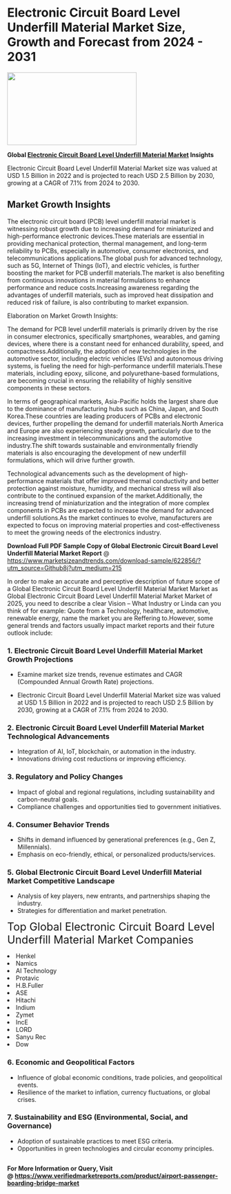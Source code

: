 <H1>Electronic Circuit Board Level Underfill Material Market Size, Growth and Forecast from 2024 - 2031</H1><img class="aligncenter size-medium wp-image-584254" src="https://thirdeyenews.in/wp-content/uploads/2024/09/Global-Market-Research-300x168.jpeg" alt="" width="300" height="168" /><p><strong>Global&nbsp;<a href="https://www.marketsizeandtrends.com/download-sample/622856/?utm_source=Github8j?utm_medium=215">Electronic Circuit Board Level Underfill Material Market</a> Insights</strong></p><p>Electronic Circuit Board Level Underfill Material Market size was valued at USD 1.5 Billion in 2022 and is projected to reach USD 2.5 Billion by 2030, growing at a CAGR of 7.1% from 2024 to 2030.</p><p><h2>Market Growth Insights</h2> <p>The electronic circuit board (PCB) level underfill material market is witnessing robust growth due to increasing demand for miniaturized and high-performance electronic devices.These materials are essential in providing mechanical protection, thermal management, and long-term reliability to PCBs, especially in automotive, consumer electronics, and telecommunications applications.The global push for advanced technology, such as 5G, Internet of Things (IoT), and electric vehicles, is further boosting the market for PCB underfill materials.The market is also benefiting from continuous innovations in material formulations to enhance performance and reduce costs.Increasing awareness regarding the advantages of underfill materials, such as improved heat dissipation and reduced risk of failure, is also contributing to market expansion.</p> <p>Elaboration on Market Growth Insights:</p> <p>The demand for PCB level underfill materials is primarily driven by the rise in consumer electronics, specifically smartphones, wearables, and gaming devices, where there is a constant need for enhanced durability, speed, and compactness.Additionally, the adoption of new technologies in the automotive sector, including electric vehicles (EVs) and autonomous driving systems, is fueling the need for high-performance underfill materials.These materials, including epoxy, silicone, and polyurethane-based formulations, are becoming crucial in ensuring the reliability of highly sensitive components in these sectors.</p> <p>In terms of geographical markets, Asia-Pacific holds the largest share due to the dominance of manufacturing hubs such as China, Japan, and South Korea.These countries are leading producers of PCBs and electronic devices, further propelling the demand for underfill materials.North America and Europe are also experiencing steady growth, particularly due to the increasing investment in telecommunications and the automotive industry.The shift towards sustainable and environmentally friendly materials is also encouraging the development of new underfill formulations, which will drive further growth.</p> <p>Technological advancements such as the development of high-performance materials that offer improved thermal conductivity and better protection against moisture, humidity, and mechanical stress will also contribute to the continued expansion of the market.Additionally, the increasing trend of miniaturization and the integration of more complex components in PCBs are expected to increase the demand for advanced underfill solutions.As the market continues to evolve, manufacturers are expected to focus on improving material properties and cost-effectiveness to meet the growing needs of the electronics industry.</p> <p><span class=""><strong>Download Full PDF Sample Copy of Global Electronic Circuit Board Level Underfill Material Market Report</strong> @ <a href="https://www.marketsizeandtrends.com/download-sample/622856/?utm_source=Github8j?utm_medium=215" target="_blank">https://www.marketsizeandtrends.com/download-sample/622856/?utm_source=Github8j?utm_medium=215</a></span></p><p>In order to make an accurate and perceptive description of future scope of a Global&nbsp;Electronic Circuit Board Level Underfill Material Market Market as Global&nbsp;Electronic Circuit Board Level Underfill Material Market Market of 2025, you need to describe a clear Vision &ndash; What Industry or Linda can you think of for example: Quote from a Technology, healthcare, automotive, renewable energy, name the market you are Reffering to.However, some general trends and factors usually impact market reports and their future outlook include:</p><h3>1.&nbsp;<strong>Electronic Circuit Board Level Underfill Material Market Growth Projections</strong></h3><ul><li>Examine market size trends, revenue estimates and CAGR (Compounded Annual Growth Rate) projections.</li><li><p>Electronic Circuit Board Level Underfill Material Market size was valued at USD 1.5 Billion in 2022 and is projected to reach USD 2.5 Billion by 2030, growing at a CAGR of 7.1% from 2024 to 2030.</p></li></ul><h3>2.&nbsp;<strong>Electronic Circuit Board Level Underfill Material Market Technological Advancements</strong></h3><ul><li>Integration of AI, IoT, blockchain, or automation in the industry.</li><li>Innovations driving cost reductions or improving efficiency.</li></ul><h3>3.&nbsp;<strong>Regulatory and Policy Changes</strong></h3><ul><li>Impact of global and regional regulations, including sustainability and carbon-neutral goals.</li><li>Compliance challenges and opportunities tied to government initiatives.</li></ul><h3>4.&nbsp;<strong>Consumer Behavior Trends</strong></h3><ul><li>Shifts in demand influenced by generational preferences (e.g., Gen Z, Millennials).</li><li>Emphasis on eco-friendly, ethical, or personalized products/services.</li></ul><h3>5.&nbsp;<strong>Global Electronic Circuit Board Level Underfill Material Market Competitive Landscape</strong></h3><ul><li>Analysis of key players, new entrants, and partnerships shaping the industry.</li><li>Strategies for differentiation and market penetration.</li></ul><p data-pm-slice="1 1 []"><span style="color: inherit; font-family: inherit; font-size: 25px;">Top Global Electronic Circuit Board Level Underfill Material Market Companies</span></p><div class="" data-test-id=""><p><li>Henkel</li><li> Namics</li><li> AI Technology</li><li> Protavic</li><li> H.B.Fuller</li><li> ASE</li><li> Hitachi</li><li> Indium</li><li> Zymet</li><li> IncE</li><li> LORD</li><li> Sanyu Rec</li><li> Dow</li></p></div><h3>6.&nbsp;<strong>Economic and Geopolitical Factors</strong></h3><ul><li>Influence of global economic conditions, trade policies, and geopolitical events.</li><li>Resilience of the market to inflation, currency fluctuations, or global crises.</li></ul><h3>7.&nbsp;<strong>Sustainability and ESG (Environmental, Social, and Governance)</strong></h3><ul><li>Adoption of sustainable practices to meet ESG criteria.</li><li>Opportunities in green technologies and circular economy principles.</li></ul><h2><strong style="font-size: 14px;">For More Information or Query, Visit @&nbsp;</strong><a style="background-color: #ffffff; font-size: 14px;" href="https://www.marketsizeandtrends.com/report/electronic-circuit-board-level-underfill-material-market/" target="_blank">https://www.verifiedmarketreports.com/product/airport-passenger-boarding-bridge-market</a></h2>